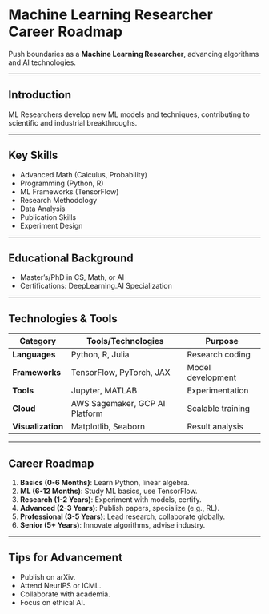 # Machine Learning Researcher Career Roadmap

Push boundaries as a **Machine Learning Researcher**, advancing algorithms and AI technologies.

---

## Introduction
ML Researchers develop new ML models and techniques, contributing to scientific and industrial breakthroughs.

---

## Key Skills
- Advanced Math (Calculus, Probability)
- Programming (Python, R)
- ML Frameworks (TensorFlow)
- Research Methodology
- Data Analysis
- Publication Skills
- Experiment Design

---

## Educational Background
- Master’s/PhD in CS, Math, or AI
- Certifications: DeepLearning.AI Specialization

---

## Technologies & Tools
| **Category**         | **Tools/Technologies**                     | **Purpose**                        |
|----------------------|--------------------------------------------|------------------------------------|
| **Languages**        | Python, R, Julia                           | Research coding                   |
| **Frameworks**       | TensorFlow, PyTorch, JAX                   | Model development                 |
| **Tools**            | Jupyter, MATLAB                            | Experimentation                   |
| **Cloud**            | AWS Sagemaker, GCP AI Platform             | Scalable training                 |
| **Visualization**    | Matplotlib, Seaborn                        | Result analysis                   |

---

## Career Roadmap
1. **Basics (0-6 Months)**: Learn Python, linear algebra.  
2. **ML (6-12 Months)**: Study ML basics, use TensorFlow.  
3. **Research (1-2 Years)**: Experiment with models, certify.  
4. **Advanced (2-3 Years)**: Publish papers, specialize (e.g., RL).  
5. **Professional (3-5 Years)**: Lead research, collaborate globally.  
6. **Senior (5+ Years)**: Innovate algorithms, advise industry.

---

## Tips for Advancement
- Publish on arXiv.
- Attend NeurIPS or ICML.
- Collaborate with academia.
- Focus on ethical AI.